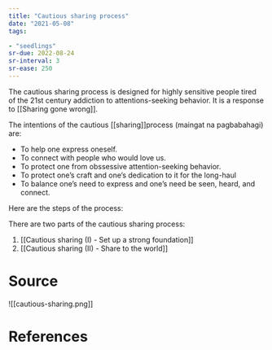 ```yaml
---
title: "Cautious sharing process"
date: "2021-05-08"
tags:

- "seedlings"
sr-due: 2022-08-24
sr-interval: 3
sr-ease: 250
---
```


The cautious sharing process is designed for highly sensitive people tired of the 21st century addiction to attentions-seeking behavior. It is a response to [[Sharing gone wrong]].

The intentions of the cautious [[sharing]]process (maingat na pagbabahagi) are:

- To help one express oneself.
- To connect with people who would love us.
- To protect one from obssessive attention-seeking behavior.
- To protect one’s craft and one’s dedication to it for the long-haul
- To balance one’s need to express and one’s need be seen, heard, and connect.

Here are the steps of the process:

There are two parts of the cautious sharing process:

1. [[Cautious sharing (I) - Set up a strong foundation]]
2. [[Cautious sharing (II) - Share to the world]]

# Source

![[cautious-sharing.png]]

# References